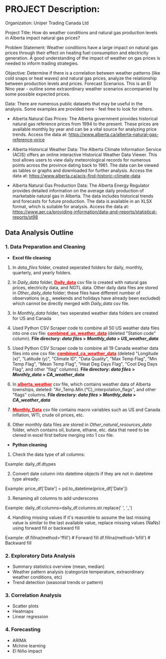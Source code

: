 # PROJECT Description:

Organization: Uniper Trading Canada Ltd

Project Title: How do weather conditions and natural gas production levels in Alberta impact natural gas
prices?

Problem Statement: Weather conditions have a large impact on natural gas prices through their effect
on heating fuel consumption and electricity generation. A good understanding of the impact of weather
on gas prices is needed to inform trading strategies.

Objective: Determine if there is a correlation between weather patterns (like cold snaps or heat waves)
and natural gas prices, analyze the relationship between production levels and prices. Forecast
Scenarios. This is an El Nino year - outline some extraordinary weather scenarios accompanied by some
possible expected prices.

Data: There are numerous public datasets that may be useful in the analysis. Some examples are
provided here - feel free to look for others.

- Alberta Natural Gas Prices: The Alberta government provides historical natural gas reference
prices from 1994 to the present. These prices are available monthly by year and can be a vital
source for analyzing price trends. Access the data at: https://www.alberta.ca/alberta-natural-gas-reference-price

- Alberta Historical Weather Data: The Alberta Climate Information Service (ACIS) offers an online
interactive Historical Weather Data Viewer. This tool allows users to view daily meteorological
records for numerous points across the province dating back to 1961. The data can be viewed as
tables or graphs and downloaded for further analysis. Access the data at:
https://www.alberta.ca/acis-find-historic-climate-data

- Alberta Natural Gas Production Data: The Alberta Energy Regulator provides detailed
information on the average daily production of marketable natural gas in Alberta. The data
includes historical trends and forecasts for future production. The data is available in an XLSX
format, which is suitable for analysis. Access the data at: https://www.aer.ca/providing-information/data-and-reports/statistical-reports/st98

## Data Analysis Outline

### 1. Data Preparation and Cleaning
- **Excel file cleaning**
1. In *data_files* folder, created seperated folders for daily, monthly, quarterly, and yearly folders.

2. In *Daily_data* folder, <font color='red'><u>**Daily_data**</u></font> csv file is created with natural gas prices, electricity data, and NGTL data. Other daily data files are stored in *Other_daily_data* folder; these files have different number of observations (e.g., weekends and holidays have already been excluded) which cannot be directly merged with *Daily_data* csv file.

3. In *Monthly_data* folder, two seperated weather data folders are created for US and Canada

4. Used Python CSV Scraper code to combine all 50 US weather data files into one csv file: <font color='red'><u>**combined_us_weather_data**</u></font> (deleted "Station code" column). **File directory: *data files* > *Monthly_data* > *US_weather_data***

5. Used Python CSV Scraper code to combine all 19 Canada weather data files into one csv file: <font color='red'><u>**combined_ca_weather_data**</u></font> (deleted "Longitude (x)", "Latitude (y)", "Climate ID", "Data Quality", "Max Temp Flag", "Min Temp Flag", "Mean Temp Flag", "Heat Deg Days Flag", "Cool Deg Days Flag", and other "flag" columns). **File directory: *data files* > *Monthly_data* > *CA_weather_data***

6. In <font color='red'><u>**alberta_weather**</u></font> csv file, which contains weather data of Alberta townships, deleted: "Air_Temp._Min._(°C)_interpolation_flags", and other "flags" columns. **File directory: *data files* > *Monthly_data* > *CA_weather_data***

7. <font color='red'><u>**Monthly_Data**</u></font> csv file contains macro variables such as US and Canada inflation, WTI, crude oil prices, etc.

8. Other monthly data files are stored in *Other_natural_resources_data* folder, which contains oil, butane, ethane, etc. data that need to be clened in excel first before merging into 1 csv file.

- **Python cleaning**
1. Check the data type of all columns:

Example: daily_df.dtypes

2. Convert date column into datetime objects if they are not in datetime type already:

Example: 
price_df['Date'] = pd.to_datetime(price_df['Date'])

3. Renaming all columns to add underscores

Example: 
daily_df.columns=daily_df.columns.str.replace(' ', '_')

4. Handling missing values
If it's reasonble to assume the last missing value is similar to the last available value, replace missing values (NaNs) using forward fill or backward fill

Example: 
df.fillna(method='ffill')  # Forward fill
df.fillna(method='bfill')  # Backward fill


### 2. Exploratory Data Analysis
* Summary statistics overview (mean, median)
* Weather pattern analysis (categorize temperature, extraordinary weather conditions, etc)
* Trend detection (seasonal trends or pattern)

### 3. Correlation Analysis
* Scatter plots
* Heatmaps
* Linear regression

### 4. Forecasting
* ARIMA
* Mchine learning
* El Niño impact